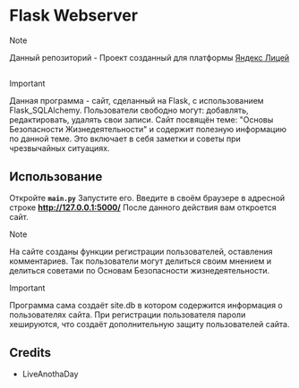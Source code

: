 # Flask Webserver

> [!NOTE]  
> Данный репозиторий - Проект созданный для платформы [Яндекс Лицей](https://lyceum.yandex.ru/)

##
> [!IMPORTANT]  
> Данная программа - сайт, сделанный на Flask, с использованием Flask_SQLAlchemy.
> Пользователи свободно могут: добавлять, редактировать, удалять свои записи.
> Сайт посвящён теме: "Основы Безопасности Жизнедеятельности" и содержит полезную информацию по данной теме.
> Это включает в себя заметки и советы при чрезвычайных ситуациях.

## Использование
Откройте **`main.py`** Запустите его.
Введите в своём браузере в адресной строке **http://127.0.0.1:5000/**
После данного действия вам откроется сайт.

> [!NOTE]  
> На сайте созданы функции регистрации пользователей, оставления комментариев. Так пользователи могут делиться своим мнением и делиться советами по Основам Безопасности жизнедеятельности.

> [!IMPORTANT]  
> Программа сама создаёт site.db в котором содержится информация о пользователях сайта.
> При регистрации пользователя пароли хешируются, что создаёт дополнительную защиту пользователей сайта.

## Credits
- LiveAnothaDay
